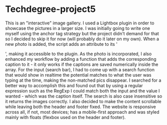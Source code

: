 # Techdegree-project5
This is an "interactive" image gallery.
I used a Lightbox plugin in order to showcase the pictures in a larger size.
I was initially going to write one myself using the anchor tag strategy but the project didn't demand for that so I decided to skip it for now (will probably do it later on my own).
When a new photo is added, the script adds an attribute to its '<div>', making it accessible to the plugin. As the photo is incorporated, I also enhanced my workflow by adding a function that adds the corresponding caption to it - it only works if the captions are saved numerically inside the array.
For the input (search bar), I had to come up with a search function that would show in realtime the potential matches to what the user was typing at the time, making the non-matched pics disappear.
I searched for a better way to accomplish this and found out that by using a regular expression such as the RegExp I could match both the input and the value I wanted - which was the caption itself.
The search is also case insensitive so it returns the images correctly.
I also decided to make the content scrollable while leaving both the header and footer fixed.
The website is responsive across all, if not, most devices; has a mobile-first approach and was styled mainly with floats (flexbox used on the header and footer).
